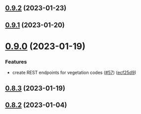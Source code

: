 ## [0.9.2](https://github.com/bcgov/nr-backend-starting-api/compare/v0.9.1...v0.9.2) (2023-01-23)



## [0.9.1](https://github.com/bcgov/nr-backend-starting-api/compare/v0.9.0...v0.9.1) (2023-01-20)



# [0.9.0](https://github.com/bcgov/nr-backend-starting-api/compare/v0.8.3...v0.9.0) (2023-01-19)


### Features

* create REST endpoints for vegetation codes ([#57](https://github.com/bcgov/nr-backend-starting-api/issues/57)) ([ecf25d9](https://github.com/bcgov/nr-backend-starting-api/commit/ecf25d98925168733a611001a306e43110533722))



## [0.8.3](https://github.com/bcgov/nr-backend-starting-api/compare/v0.8.2...v0.8.3) (2023-01-19)



## [0.8.2](https://github.com/bcgov/nr-backend-starting-api/compare/v0.8.1...v0.8.2) (2023-01-04)



